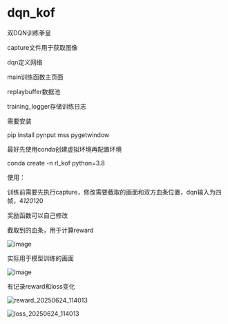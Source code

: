 # dqn_kof
双DQN训练拳皇

capture文件用于获取图像

dqn定义网络

main训练函数主页面

replaybuffer数据池

training_logger存储训练日志

需要安装

pip install pynput mss pygetwindow

最好先使用conda创建虚拟环境再配置环境

conda create -n rl_kof python=3.8

使用：

训练前需要先执行capture，修改需要截取的画面和双方血条位置，dqn输入为四帧，4*120*120

奖励函数可以自己修改

截取到的血条，用于计算reward

![image](https://github.com/user-attachments/assets/102a168f-aa36-4829-8688-f0d47a8d070b)

实际用于模型训练的画面


![image](https://github.com/user-attachments/assets/c122c0de-2f53-47d1-ad82-590474068130)

有记录reward和loss变化


![reward_20250624_114013](https://github.com/user-attachments/assets/2a9de6da-112c-4971-87c7-f5275e282a07)


![loss_20250624_114013](https://github.com/user-attachments/assets/d8a4286c-50f4-4e3b-9cfa-9579e6febc33)
